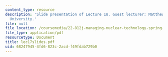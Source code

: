 ```yaml
---
content_type: resource
description: 'Slide presentation of Lecture 18. Guest lecturer: Matthew Bunn, Harvard
  University.'
file: null
file_location: /coursemedia/22-812j-managing-nuclear-technology-spring-2004/682479454fd6823c2acdf49fdab729b0_lec17slides.pdf
file_type: application/pdf
resourcetype: Document
title: lec17slides.pdf
uid: 68247945-4fd6-823c-2acd-f49fdab729b0
---
```

